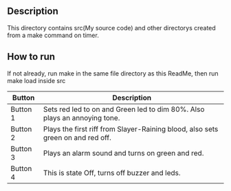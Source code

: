 ## Description
This directory contains src(My source code) and other directorys created from
a make command on timer.

## How to run
If not already, run make in the same file directory as this ReadMe, then run
make load inside src


Button | Description
------- | -----------
Button 1| Sets red led to on and Green led to dim 80%. Also plays an annoying tone.
Button 2| Plays the first riff from Slayer-Raining blood, also sets green on and red off.
Button 3| Plays an alarm sound and turns on green and red.
Button 4| This is state Off, turns off buzzer and leds.
